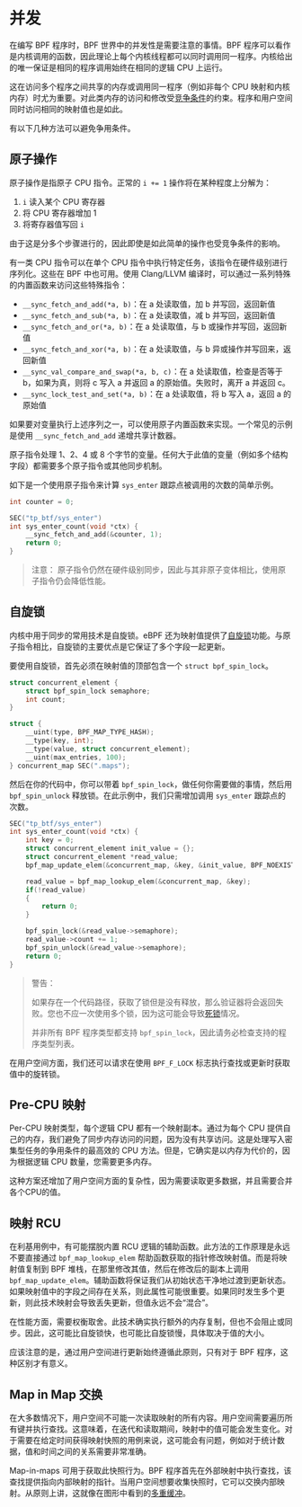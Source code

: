 # 并发

在编写 BPF 程序时，BPF 世界中的并发性是需要注意的事情。BPF 程序可以看作是内核调用的函数，因此理论上每个内核线程都可以同时调用同一程序。内核给出的唯一保证是相同的程序调用始终在相同的逻辑 CPU 上运行。

这在访问多个程序之间共享的内存或调用同一程序（例如非每个 CPU 映射和内核内存）时尤为重要。对此类内存的访问和修改受[竞争条件](https://en.wikipedia.org/wiki/Race_condition)的约束。程序和用户空间同时访问相同的映射值也是如此。

有以下几种方法可以避免争用条件。

## 原子操作

原子操作是指原子 CPU 指令。正常的 `i += 1` 操作将在某种程度上分解为：

1. `i` 读入某个 CPU 寄存器
2. 将 CPU 寄存器增加 1
3. 将寄存器值写回 `i`

由于这是分多个步骤进行的，因此即使是如此简单的操作也受竞争条件的影响。

有一类 CPU 指令可以在单个 CPU 指令中执行特定任务，该指令在硬件级别进行序列化。这些在 BPF 中也可用。使用 Clang/LLVM 编译时，可以通过一系列特殊的内置函数来访问这些特殊指令：

- `__sync_fetch_and_add(*a, b)`：在 a 处读取值，加 b 并写回，返回新值
- `__sync_fetch_and_sub(*a, b)`：在 a 处读取值，减 b 并写回，返回新值
- `__sync_fetch_and_or(*a, b)`：在 a 处读取值，与 b 或操作并写回，返回新值
- `__sync_fetch_and_xor(*a, b)`：在 a 处读取值，与 b 异或操作并写回来，返回新值
- `__sync_val_compare_and_swap(*a, b, c)`：在 a 处读取值，检查是否等于 b，如果为真，则将 c 写入 a 并返回 a 的原始值。失败时，离开 a 并返回 c。
- `__sync_lock_test_and_set(*a, b)`：在 a 处读取值，将 b 写入 a，返回 a 的原始值

如果要对变量执行上述序列之一，可以使用原子内置函数来实现。一个常见的示例是使用 `__sync_fetch_and_add` 递增共享计数器。

原子指令处理 1、2、4 或 8 个字节的变量。任何大于此值的变量（例如多个结构字段）都需要多个原子指令或其他同步机制。

如下是一个使用原子指令来计算 `sys_enter` 跟踪点被调用的次数的简单示例。

```c
int counter = 0;

SEC("tp_btf/sys_enter")
int sys_enter_count(void *ctx) {
    __sync_fetch_and_add(&counter, 1);
    return 0;
}
```

> 注意： 原子指令仍然在硬件级别同步，因此与其非原子变体相比，使用原子指令仍会降低性能。

## 自旋锁

内核中用于同步的常用技术是自旋锁。eBPF 还为映射值提供了[自旋锁](https://en.wikipedia.org/wiki/Spinlock)功能。与原子指令相比，自旋锁的主要优点是它保证了多个字段一起更新。

要使用自旋锁，首先必须在映射值的顶部包含一个 `struct bpf_spin_lock`。

```c
struct concurrent_element {
    struct bpf_spin_lock semaphore;
    int count;
}

struct {
    __uint(type, BPF_MAP_TYPE_HASH);
    __type(key, int);
    __type(value, struct concurrent_element);
    __uint(max_entries, 100);
} concurrent_map SEC(".maps");
```

然后在你的代码中，你可以带着 `bpf_spin_lock`，做任何你需要做的事情，然后用 `bpf_spin_unlock` 释放锁。在此示例中，我们只需增加调用 `sys_enter` 跟踪点的次数。

```c
SEC("tp_btf/sys_enter")
int sys_enter_count(void *ctx) {
    int key = 0;
    struct concurrent_element init_value = {};
    struct concurrent_element *read_value;
    bpf_map_update_elem(&concurrent_map, &key, &init_value, BPF_NOEXIST);

    read_value = bpf_map_lookup_elem(&concurrent_map, &key);
    if(!read_value)
    {
        return 0;
    }

    bpf_spin_lock(&read_value->semaphore);
    read_value->count += 1;
    bpf_spin_unlock(&read_value->semaphore);
    return 0;
}
```

> 警告：
>
> 如果存在一个代码路径，获取了锁但是没有释放，那么验证器将会返回失败。您也不应一次使用多个锁，因为这可能会导致[死锁](https://en.wikipedia.org/wiki/Deadlock)情况。
>
> 并非所有 BPF 程序类型都支持 `bpf_spin_lock`，因此请务必检查支持的程序类型列表。

在用户空间方面，我们还可以请求在使用 `BPF_F_LOCK` 标志执行查找或更新时获取值中的旋转锁。

## Pre-CPU 映射

Per-CPU 映射类型，每个逻辑 CPU 都有一个映射副本。通过为每个 CPU 提供自己的内存，我们避免了同步内存访问的问题，因为没有共享访问。这是处理写入密集型任务的争用条件的最高效的 CPU 方法。但是，它确实是以内存为代价的，因为根据逻辑 CPU 数量，您需要更多内存。

这种方案还增加了用户空间方面的复杂性，因为需要读取更多数据，并且需要合并各个CPU的值。

## 映射 RCU

在利基用例中，有可能摆脱内置 RCU 逻辑的辅助函数。此方法的工作原理是永远不要直接通过 `bpf_map_lookup_elem` 帮助函数获取的指针修改映射值。而是将映射值复制到 BPF 堆栈，在那里修改其值，然后在修改后的副本上调用 `bpf_map_update_elem`。辅助函数将保证我们从初始状态干净地过渡到更新状态。如果映射值中的字段之间存在关系，则此属性可能很重要。如果同时发生多个更新，则此技术映射会导致丢失更新，但值永远不会“混合”。

在性能方面，需要权衡取舍。此技术确实执行额外的内存复制，但也不会阻止或同步。因此，这可能比自旋锁快，也可能比自旋锁慢，具体取决于值的大小。

应该注意的是，通过用户空间进行更新始终遵循此原则，只有对于 BPF 程序，这种区别才有意义。

## Map in Map 交换

在大多数情况下，用户空间不可能一次读取映射的所有内容。用户空间需要遍历所有键并执行查找。这意味着，在迭代和读取期间，映射中的值可能会发生变化。对于需要在给定时间获得映射快照的用例来说，这可能会有问题，例如对于统计数据，值和时间之间的关系需要非常准确。

Map-in-maps 可用于获取此快照行为。BPF 程序首先在外部映射中执行查找，该查找提供指向内部映射的指针。当用户空间想要收集快照时，它可以交换内部映射。从原则上讲，这就像在图形中看到的[多重缓冲](https://en.wikipedia.org/wiki/Multiple_buffering)。
